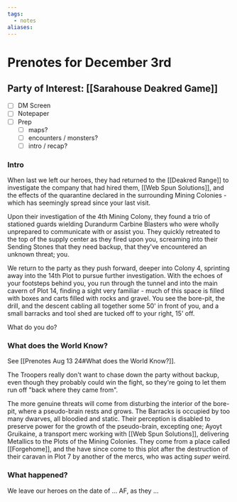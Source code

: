 ```yaml
---
tags:
  - notes
aliases:
---
```


# Prenotes for December 3rd
## Party of Interest: [[Sarahouse Deakred Game]]
- [ ] DM Screen
- [ ] Notepaper
- [ ] Prep
	- [ ] maps?
	- [ ] encounters / monsters?
	- [ ] intro / recap?

### Intro

When last we left our heroes, they had returned to the [[Deakred Range]] to investigate the company that had hired them, [[Web Spun Solutions]], and the effects of the quarantine declared in the surrounding Mining Colonies - which has seemingly spread since your last visit.

Upon their investigation of the 4th Mining Colony, they found a trio of stationed guards wielding Durandurm Carbine Blasters who were wholly unprepared to communicate with or assist you. They quickly retreated to the top of the supply center as they fired upon you, screaming into their Sending Stones that they need backup, that they've encountered an unknown threat; you.

We return to the party as they push forward, deeper into Colony 4, sprinting away into the 14th Plot to pursue further investigation. With the echoes of your footsteps behind you, you run through the tunnel and into the main cavern of Plot 14, finding a sight very familiar - much of this space is filled with boxes and carts filled with rocks and gravel. You see the bore-pit, the drill, and the descent cabling all together some 50' in front of you, and a small barracks and tool shed are tucked off to your right, 15' off.

What do you do?

### What does the World Know?

See [[Prenotes Aug 13 24#What does the World Know?]]. 

The Troopers really don't want to chase down the party without backup, even though they probably could win the fight, so they're going to let them run off "back where they came from".

The more genuine threats will come from disturbing the interior of the bore-pit, where a pseudo-brain rests and grows. The Barracks is occupied by too many dwarves, all bloodied and static. Their perception is disabled to preserve power for the growth of the pseudo-brain, excepting one; Ayoyt Gruikaine, a transport merc working with [[Web Spun Solutions]], delivering Metallics to the Plots of the Mining Colonies. They come from a place called [[Forgehome]], and the have since come to this plot after the destruction of their caravan in Plot 7 by another of the mercs, who was acting *super* weird.

### What happened?


We leave our heroes on the date of ... AF, as they ...